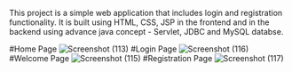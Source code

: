 This project is a simple web application that includes login and registration functionality. 
It is built using HTML, CSS, JSP in the frontend and in the backend using advance java concept - Servlet, JDBC and MySQL databse.

#Home Page
![Screenshot (113)](https://github.com/realarnab/Login-registration-page-using-HTML-CSS-JSP-Servlet-JDBC-MySQL/assets/118125247/7cf22933-e7b3-41f6-8c58-686a6248ecbf)
#Login Page
![Screenshot (116)](https://github.com/realarnab/Login-registration-page-using-HTML-CSS-JSP-Servlet-JDBC-MySQL/assets/118125247/c5a8be62-7da5-4166-a89f-794e5808eca4)
#Welcome Page
![Screenshot (115)](https://github.com/realarnab/Login-registration-page-using-HTML-CSS-JSP-Servlet-JDBC-MySQL/assets/118125247/4fee9098-5788-4b9d-bde3-3ae9646daf32)
#Registration Page
![Screenshot (117)](https://github.com/realarnab/Login-registration-page-using-HTML-CSS-JSP-Servlet-JDBC-MySQL/assets/118125247/fe1d0945-2ece-455b-8c36-bc108cdd59ad)

